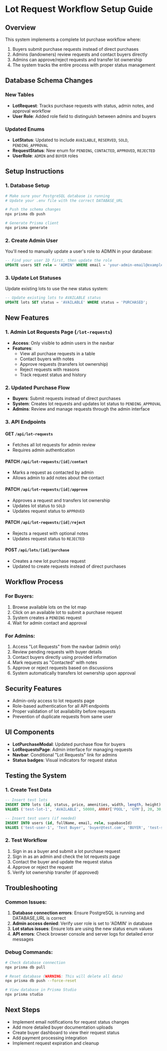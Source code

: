 # Lot Request Workflow Setup Guide

## Overview
This system implements a complete lot purchase workflow where:
1. Buyers submit purchase requests instead of direct purchases
2. Admins (landowners) review requests and contact buyers directly
3. Admins can approve/reject requests and transfer lot ownership
4. The system tracks the entire process with proper status management

## Database Schema Changes

### New Tables
- **LotRequest**: Tracks purchase requests with status, admin notes, and approval workflow
- **User Role**: Added role field to distinguish between admins and buyers

### Updated Enums
- **LotStatus**: Updated to include `AVAILABLE`, `RESERVED`, `SOLD`, `PENDING_APPROVAL`
- **RequestStatus**: New enum for `PENDING`, `CONTACTED`, `APPROVED`, `REJECTED`
- **UserRole**: `ADMIN` and `BUYER` roles

## Setup Instructions

### 1. Database Setup
```bash
# Make sure your PostgreSQL database is running
# Update your .env file with the correct DATABASE_URL

# Push the schema changes
npx prisma db push

# Generate Prisma client
npx prisma generate
```

### 2. Create Admin User
You'll need to manually update a user's role to ADMIN in your database:

```sql
-- Find your user ID first, then update the role
UPDATE users SET role = 'ADMIN' WHERE email = 'your-admin-email@example.com';
```

### 3. Update Lot Statuses
Update existing lots to use the new status system:

```sql
-- Update existing lots to AVAILABLE status
UPDATE lots SET status = 'AVAILABLE' WHERE status = 'PURCHASED';
```

## New Features

### 1. Admin Lot Requests Page (`/lot-requests`)
- **Access**: Only visible to admin users in the navbar
- **Features**:
  - View all purchase requests in a table
  - Contact buyers with notes
  - Approve requests (transfers lot ownership)
  - Reject requests with reasons
  - Track request status and history

### 2. Updated Purchase Flow
- **Buyers**: Submit requests instead of direct purchases
- **System**: Creates lot requests and updates lot status to `PENDING_APPROVAL`
- **Admins**: Review and manage requests through the admin interface

### 3. API Endpoints

#### GET `/api/lot-requests`
- Fetches all lot requests for admin review
- Requires admin authentication

#### PATCH `/api/lot-requests/[id]/contact`
- Marks a request as contacted by admin
- Allows admin to add notes about the contact

#### PATCH `/api/lot-requests/[id]/approve`
- Approves a request and transfers lot ownership
- Updates lot status to `SOLD`
- Updates request status to `APPROVED`

#### PATCH `/api/lot-requests/[id]/reject`
- Rejects a request with optional notes
- Updates request status to `REJECTED`

#### POST `/api/lots/[id]/purchase`
- Creates a new lot purchase request
- Updated to create requests instead of direct purchases

## Workflow Process

### For Buyers:
1. Browse available lots on the lot map
2. Click on an available lot to submit a purchase request
3. System creates a `PENDING` request
4. Wait for admin contact and approval

### For Admins:
1. Access "Lot Requests" from the navbar (admin only)
2. Review pending requests with buyer details
3. Contact buyers directly using provided information
4. Mark requests as "Contacted" with notes
5. Approve or reject requests based on discussions
6. System automatically transfers lot ownership upon approval

## Security Features
- Admin-only access to lot requests page
- Role-based authentication for all API endpoints
- Proper validation of lot availability before requests
- Prevention of duplicate requests from same user

## UI Components
- **LotPurchaseModal**: Updated purchase flow for buyers
- **LotRequestsPage**: Admin interface for managing requests
- **Navbar**: Conditional "Lot Requests" link for admins
- **Status badges**: Visual indicators for request status

## Testing the System

### 1. Create Test Data
```sql
-- Insert test lots
INSERT INTO lots (id, status, price, amenities, width, length, height) 
VALUES ('test-lot-1', 'AVAILABLE', 50000, ARRAY['POOL', 'GYM'], 20, 30, 0);

-- Insert test users (if needed)
INSERT INTO users (id, fullName, email, role, supabaseId) 
VALUES ('test-user-1', 'Test Buyer', 'buyer@test.com', 'BUYER', 'test-supabase-id');
```

### 2. Test Workflow
1. Sign in as a buyer and submit a lot purchase request
2. Sign in as an admin and check the lot requests page
3. Contact the buyer and update the request status
4. Approve or reject the request
5. Verify lot ownership transfer (if approved)

## Troubleshooting

### Common Issues:
1. **Database connection errors**: Ensure PostgreSQL is running and DATABASE_URL is correct
2. **Admin access denied**: Verify user role is set to 'ADMIN' in database
3. **Lot status issues**: Ensure lots are using the new status enum values
4. **API errors**: Check browser console and server logs for detailed error messages

### Debug Commands:
```bash
# Check database connection
npx prisma db pull

# Reset database (WARNING: This will delete all data)
npx prisma db push --force-reset

# View database in Prisma Studio
npx prisma studio
```

## Next Steps
- Implement email notifications for request status changes
- Add more detailed buyer documentation uploads
- Create buyer dashboard to view their request status
- Add payment processing integration
- Implement request expiration and cleanup
